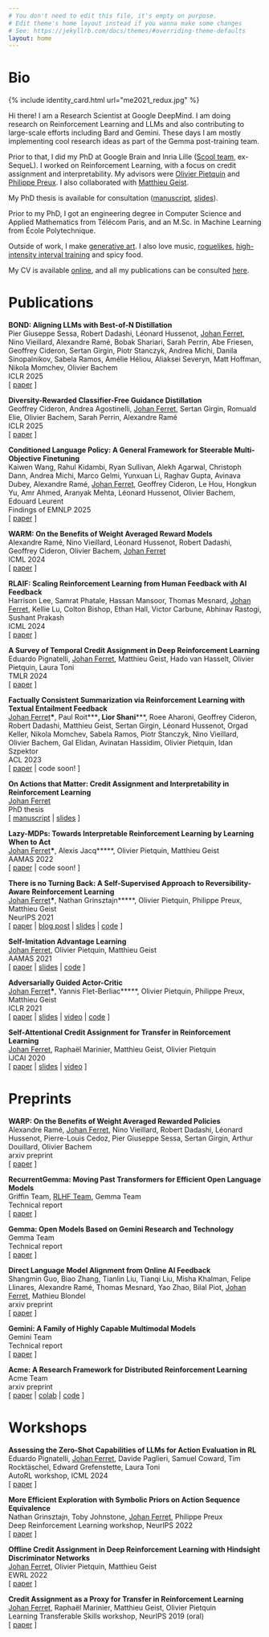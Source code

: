 ```yaml
---
# You don't need to edit this file, it's empty on purpose.
# Edit theme's home layout instead if you wanna make some changes
# See: https://jekyllrb.com/docs/themes/#overriding-theme-defaults
layout: home
---
```


# Bio

{% include identity_card.html url="me2021_redux.jpg" %}

Hi there!
I am a Research Scientist at Google DeepMind.
I am doing research on Reinforcement Learning and LLMs and also contributing to large-scale efforts including Bard and Gemini. These days I am mostly implementing cool research ideas as part of the Gemma post-training team.

Prior to that, I did my PhD at Google Brain and Inria Lille ([Scool team](https://team.inria.fr/scool/team-members/), ex-SequeL). 
I worked on Reinforcement Learning, with a focus on credit assignment and interpretability.
My advisors were [Olivier Pietquin](https://scholar.google.com/citations?user=8K8-LdwAAAAJ) and [Philippe Preux](https://scholar.google.com/citations?user=JTXxmeAAAAAJ). I also collaborated with [Matthieu Geist](https://scholar.google.com/citations?user=ectPLEUAAAAJ). 

My PhD thesis is available for consultation ([manuscript](https://drive.google.com/file/d/1tE1KEzJAiYA7NrskMd_rJejGp5sHQ_c_/view?usp=sharing), [slides](https://drive.google.com/file/d/1XIM3Jko68f70aEsog2vO5cOeT21F_oyh/view?usp=sharing)).

Prior to my PhD, I got an engineering degree in Computer Science and Applied Mathematics from Télécom Paris, and an M.Sc. in Machine Learning from École Polytechnique.

Outside of work, I make [generative art](https://aleavore.com). I also love music, [roguelikes](https://en.wikipedia.org/wiki/Roguelike), [high-intensity interval training](https://en.wikipedia.org/wiki/High-intensity_interval_training) and spicy food.

My CV is available [online](https://ferretj.github.io/resources/CV_ferretj.pdf), and all my publications can be consulted [here](https://scholar.google.com/citations?user=uyUnqjMAAAAJ). 

# Publications

**BOND: Aligning LLMs with Best-of-N Distillation** \
Pier Giuseppe Sessa, Robert Dadashi, Léonard Hussenot, <ins>Johan Ferret</ins>, Nino Vieillard, Alexandre Ramé, Bobak Shariari, Sarah Perrin, Abe Friesen, Geoffrey Cideron, Sertan Girgin, Piotr Stanczyk, Andrea Michi, Danila Sinopalnikov, Sabela Ramos, Amélie Héliou, Aliaksei Severyn, Matt Hoffman, Nikola Momchev, Olivier Bachem \
ICLR 2025 \
\[ [paper](https://arxiv.org/abs/2407.14622v1) \]

**Diversity-Rewarded Classifier-Free Guidance Distillation** \
Geoffrey Cideron, Andrea Agostinelli, <ins>Johan Ferret</ins>, Sertan Girgin, Romuald Elie, Olivier Bachem, Sarah Perrin, Alexandre Ramé \
ICLR 2025 \
\[ [paper](https://arxiv.org/abs/2410.06084) \]

**Conditioned Language Policy: A General Framework for Steerable Multi-Objective Finetuning** \
Kaiwen Wang, Rahul Kidambi, Ryan Sullivan, Alekh Agarwal, Christoph Dann, Andrea Michi, Marco Gelmi, Yunxuan Li, Raghav Gupta, Avinava Dubey, Alexandre Ramé, <ins>Johan Ferret</ins>, Geoffrey Cideron, Le Hou, Hongkun Yu, Amr Ahmed, Aranyak Mehta, Léonard Hussenot, Olivier Bachem, Edouard Leurent \
Findings of EMNLP 2025 \
\[ [paper](https://arxiv.org/abs/2407.15762) \]

**WARM: On the Benefits of Weight Averaged Reward Models** \
Alexandre Ramé, Nino Vieillard, Léonard Hussenot, Robert Dadashi, Geoffrey Cideron, Olivier Bachem, <ins>Johan Ferret</ins> \
ICML 2024 \
\[ [paper](https://arxiv.org/abs/2401.12187) \]

**RLAIF: Scaling Reinforcement Learning from Human Feedback with AI Feedback** \
Harrison Lee, Samrat Phatale, Hassan Mansoor, Thomas Mesnard, <ins>Johan Ferret</ins>, Kellie Lu, Colton Bishop, Ethan Hall, Victor Carbune, Abhinav Rastogi, Sushant Prakash \
ICML 2024 \
\[ [paper](https://arxiv.org/abs/2309.00267) \]

**A Survey of Temporal Credit Assignment in Deep Reinforcement Learning** \
Eduardo Pignatelli, <ins>Johan Ferret</ins>, Matthieu Geist, Hado van Hasselt, Olivier Pietquin, Laura Toni \
TMLR 2024 \
\[ [paper](https://arxiv.org/abs/2312.01072) \]

**Factually Consistent Summarization via Reinforcement Learning with Textual Entailment Feedback** \
<ins>Johan Ferret</ins>**\***, Paul Roit**\***, Lior Shani**\***, Roee Aharoni, Geoffrey Cideron, Robert Dadashi, Matthieu Geist, Sertan Girgin, Léonard Hussenot, Orgad Keller, Nikola Momchev, Sabela Ramos, Piotr Stanczyk, Nino Vieillard, Olivier Bachem, Gal Elidan, Avinatan Hassidim, Olivier Pietquin, Idan Szpektor \
ACL 2023 \
\[ [paper](https://arxiv.org/abs/2306.00186) \| code soon! \]

**On Actions that Matter: Credit Assignment and Interpretability in Reinforcement Learning** \
<ins>Johan Ferret</ins> \
PhD thesis \
\[ [manuscript](https://drive.google.com/file/d/1tE1KEzJAiYA7NrskMd_rJejGp5sHQ_c_/view?usp=sharing) \| [slides](https://drive.google.com/file/d/1XIM3Jko68f70aEsog2vO5cOeT21F_oyh/view?usp=sharing) \]

**Lazy-MDPs: Towards Interpretable Reinforcement Learning by Learning When to Act** \
<ins>Johan Ferret</ins>**\***, Alexis Jacq**\***, Olivier Pietquin, Matthieu Geist \
AAMAS 2022 \
\[ [paper](https://arxiv.org/abs/2203.08542) \| code soon! \]

**There is no Turning Back: A Self-Supervised Approach to Reversibility-Aware Reinforcement Learning** \
<ins>Johan Ferret</ins>**\***, Nathan Grinsztajn**\***, Olivier Pietquin, Philippe Preux, Matthieu Geist \
NeurIPS 2021 \
\[ [paper](https://arxiv.org/abs/2106.04480) \| [blog post](https://ai.googleblog.com/2021/11/self-supervised-reversibility-aware.html) \| [slides](https://drive.google.com/file/d/11gXunD8wRkIjF90qTUJkXRJYgAaycFxi/view?usp=sharing) \| [code](https://github.com/nathangrinsztajn/NoTurningBack) \]

**Self-Imitation Advantage Learning** \
<ins>Johan Ferret</ins>, Olivier Pietquin, Matthieu Geist \
AAMAS 2021 \
\[ [paper](https://arxiv.org/abs/2012.11989) \| [slides](https://drive.google.com/file/d/12JGykEt3tA7tEn0MZ5eR02mXY-54zF9o/view?usp=sharing) \| [code](https://github.com/google-research/google-research/tree/master/sail_rl) \]

**Adversarially Guided Actor-Critic** \
<ins>Johan Ferret</ins>**\***, Yannis Flet-Berliac**\***, Olivier Pietquin, Philippe Preux, Matthieu Geist \
ICLR 2021 \
\[ [paper](https://arxiv.org/abs/2102.04376) \| [slides](https://drive.google.com/file/d/13cYtQ0MxmCYSZ-Jcm44_ClnHWPsfwO8b/view?usp=sharing) \| [video](https://slideslive.com/38954238/adversarially-guided-actorcritic?ref=speaker-24735-latest) \| [code](https://github.com/yfletberliac/adversarially-guided-actor-critic) \]

**Self-Attentional Credit Assignment for Transfer in Reinforcement Learning** \
<ins>Johan Ferret</ins>, Raphaël Marinier, Matthieu Geist, Olivier Pietquin \
IJCAI 2020 \
\[ [paper](https://arxiv.org/abs/1907.08027) \| [slides](https://drive.google.com/file/d/1e4-ypq84m3SIqjA9BqUvuM4P4psO9Laq/view?usp=sharing) \| [video](https://drive.google.com/file/d/1_U-XsCY01b_46CFiPkC5A4Z2VN0by5KE/view?usp=sharing) \]

# Preprints

**WARP: On the Benefits of Weight Averaged Rewarded Policies** \
Alexandre Ramé, <ins>Johan Ferret</ins>, Nino Vieillard, Robert Dadashi, Léonard Hussenot, Pierre-Louis Cedoz, Pier Giuseppe Sessa, Sertan Girgin, Arthur Douillard, Olivier Bachem \
arxiv preprint \
\[ [paper](https://arxiv.org/abs/2406.16768v1) \]

**RecurrentGemma: Moving Past Transformers for Efficient Open Language Models** \
Griffin Team, <ins>RLHF Team</ins>, Gemma Team \
Technical report \
\[ [paper](https://arxiv.org/abs/2404.07839) \]

**Gemma: Open Models Based on Gemini Research and Technology** \
Gemma Team \
Technical report \
\[ [paper](https://arxiv.org/abs/2403.08295) \]

**Direct Language Model Alignment from Online AI Feedback** \
Shangmin Guo, Biao Zhang, Tianlin Liu, Tianqi Liu, Misha Khalman, Felipe Llinares, Alexandre Ramé, Thomas Mesnard, Yao Zhao, Bilal Piot, <ins>Johan Ferret</ins>, Mathieu Blondel \
arxiv preprint \
\[ [paper](https://arxiv.org/abs/2402.04792) \]

**Gemini: A Family of Highly Capable Multimodal Models** \
Gemini Team \
Technical report \
\[ [paper](https://arxiv.org/abs/2312.11805) \]

**Acme: A Research Framework for Distributed Reinforcement Learning** \
Acme Team \
arxiv preprint \
\[ [paper](https://arxiv.org/abs/2006.00979) \| [colab](https://github.com/deepmind/acme/blob/master/examples/quickstart.ipynb) \| [code](https://dpmd.ai/acme-github) \]

# Workshops

**Assessing the Zero-Shot Capabilities of LLMs for Action Evaluation in RL** \
Eduardo Pignatelli, <ins>Johan Ferret</ins>, Davide Paglieri, Samuel Coward, Tim Rocktäschel, Edward Grefenstette, Laura Toni \
AutoRL workshop, ICML 2024 \
\[ [paper](https://openreview.net/forum?id=MFw8K5705I) \]

**More Efficient Exploration with Symbolic Priors on Action Sequence Equivalence** \
Nathan Grinsztajn, Toby Johnstone, <ins>Johan Ferret</ins>, Philippe Preux \
Deep Reinforcement Learning workshop, NeurIPS 2022 \
\[ [paper](https://arxiv.org/abs/2110.10632) \]

**Offline Credit Assignment in Deep Reinforcement Learning with Hindsight Discriminator Networks** \
<ins>Johan Ferret</ins>, Olivier Pietquin, Matthieu Geist \
EWRL 2022 \
\[ [paper](https://drive.google.com/file/d/1EG4EpCpjzrI850ROwEutIcsCIu5isxlD/view?usp=sharing) \]

**Credit Assignment as a Proxy for Transfer in Reinforcement Learning** \
<ins>Johan Ferret</ins>, Raphaël Marinier, Matthieu Geist, Olivier Pietquin \
Learning Transferable Skills workshop, NeurIPS 2019 (oral) \
\[ [paper](https://arxiv.org/abs/1907.08027) \]
